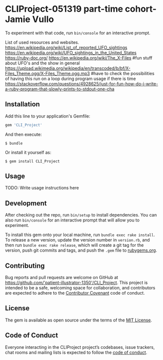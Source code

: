 
# CLIProject-051319 part-time cohort-Jamie Vullo

 To experiment with that code, run `bin/console` for an interactive prompt.

List of used resources and websites. 
https://en.wikipedia.org/wiki/List_of_reported_UFO_sightings
https://en.wikipedia.org/wiki/UFO_sightings_in_the_United_States
https://ruby-doc.org/
https://en.wikipedia.org/wiki/The_X-Files #fun stuff about UFO's and the show in general
https://upload.wikimedia.org/wikipedia/en/transcoded/b/bf/X-Files_Theme.ogg/X-Files_Theme.ogg.mp3 
#have to check the possibilities of having this run on a loop during program usage if there is time
https://stackoverflow.com/questions/4928625/just-for-fun-how-do-i-write-a-ruby-program-that-slowly-prints-to-stdout-one-cha



## Installation

Add this line to your application's Gemfile:

```ruby
gem 'CLI_Project'
```

And then execute:

    $ bundle

Or install it yourself as:

    $ gem install CLI_Project

## Usage

TODO: Write usage instructions here

## Development

After checking out the repo, run `bin/setup` to install dependencies. You can also run `bin/console` for an interactive prompt that will allow you to experiment.

To install this gem onto your local machine, run `bundle exec rake install`. To release a new version, update the version number in `version.rb`, and then run `bundle exec rake release`, which will create a git tag for the version, push git commits and tags, and push the `.gem` file to [rubygems.org](https://rubygems.org).

## Contributing

Bug reports and pull requests are welcome on GitHub at https://github.com/'patient-illustrator-1350'/CLI_Project. This project is intended to be a safe, welcoming space for collaboration, and contributors are expected to adhere to the [Contributor Covenant](http://contributor-covenant.org) code of conduct.

## License

The gem is available as open source under the terms of the [MIT License](https://opensource.org/licenses/MIT).

## Code of Conduct

Everyone interacting in the CLIProject project’s codebases, issue trackers, chat rooms and mailing lists is expected to follow the [code of conduct](https://github.com/'patient-illustrator-1350'/CLI_Project/blob/master/CODE_OF_CONDUCT.md).
